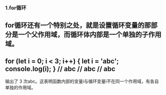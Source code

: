 ### 1.for循环
for循环还有一个特别之处，就是设置循环变量的那部分是一个父作用域，而循环体内部是一个单独的子作用域。
---
for (let i = 0; i < 3; i++) {
  let i = 'abc';
  console.log(i);
}
// abc
// abc
// abc
---
输出了 3 次abc。这表明函数内部的变量i与循环变量i不在同一个作用域，有各自单独的作用域。